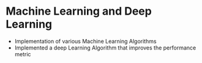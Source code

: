 # Machine Learning and Deep Learning
- Implementation of various Machine Learning Algorithms
- Implemented a deep Learning Algorithm that improves the performance metric
